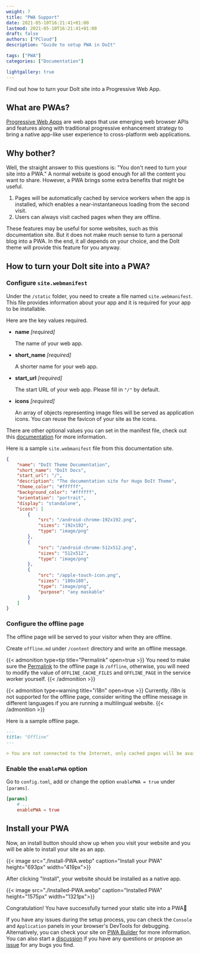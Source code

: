 ```yaml
---
weight: 7
title: "PWA Support"
date: 2021-05-10T16:21:41+01:00
lastmod: 2021-05-10T16:21:41+01:00
draft: false
authors: ["PCloud"]
description: "Guide to setup PWA in DoIt"

tags: ["PWA"]
categories: ["Documentation"]

lightgallery: true
---
```


Find out how to turn your DoIt site into a Progressive Web App.

<!--more-->

## What are PWAs?

[Progressive Web Apps](https://developer.mozilla.org/en-US/docs/Web/Progressive_web_apps) are web apps that use emerging web browser APIs and features along with traditional progressive enhancement strategy to bring a native app-like user experience to cross-platform web applications.

## Why bother?

Well, the straight answer to this questions is: "You don't need to turn your site into a PWA." A normal website is good enough for all the content you want to share. However, a PWA brings some extra benefits that might be useful.

1. Pages will be automatically cached by service workers when the app is installed, which enables a near-instantaneous loading from the second visit.
2. Users can always visit cached pages when they are offline.

These features may be useful for some websites, such as this documentation site. But it does not make much sense to turn a personal blog into a PWA. In the end, it all depends on your choice, and the DoIt theme will provide this feature for you anyway.

## How to turn your DoIt site into a PWA?

### Configure `site.webmanifest`

Under the `/static` folder, you need to create a file named `site.webmanifest`. This file provides information about your app and it is required for your app to be installable.

Here are the key values required.

* **name** *[required]*

    The name of your web app.

* **short_name** *[required]*

    A shorter name for your web app.

* **start_url** *[required]*

    The start URL of your web app. Please fill in `"/"` by default.

* **icons** *[required]*

    An array of objects representing image files will be served as application icons. You can reuse the favicon of your site as the icons.

There are other optional values you can set in the manifest file, check out this [documentation](https://developer.mozilla.org/en-US/docs/Web/Manifest) for more information.

Here is a sample `site.webmanifest` file from this documentation site.

```json
{
    "name": "DoIt Theme Documentation",
    "short_name": "DoIt Docs",
    "start_url": "/",
    "description": "The documentation site for Hugo DoIt Theme",
    "theme_color": "#ffffff",
    "background_color": "#ffffff",
    "orientation": "portrait",
    "display": "standalone",
    "icons": [
        {
            "src": "/android-chrome-192x192.png",
            "sizes": "192x192",
            "type": "image/png"
        },
        {
            "src": "/android-chrome-512x512.png",
            "sizes": "512x512",
            "type": "image/png"
        },
        {
            "src": "/apple-touch-icon.png",
            "sizes": "180x180",
            "type": "image/png",
            "purpose": "any maskable"
        }
    ]
}
```

### Configure the offline page

The offline page will be served to your visitor when they are offline.

Create `offline.md` under `/content` directory and write an offline message.

{{< admonition type=tip title="Permalink" open=true >}}
You need to make sure the [Permalink](https://gohugo.io/content-management/urls/#permalinks) to the offline page is `/offline`, otherwise, you will need to modify the value of `OFFLINE_CACHE_FILES` and `OFFLINE_PAGE` in the service worker yourself.
{{< /admonition >}}

{{< admonition type=warning title="i18n" open=true >}}
Currently, i18n is not supported for the offline page, consider writing the offline message in different languages if you are running a multilingual website.
{{< /admonition >}}

Here is a sample offline page.

```md
---
title: "Offline"
---

> You are not connected to the Internet, only cached pages will be available.
```

### Enable the `enablePWA` option

Go to `config.toml`, add or change the option `enablePWA = true` under `[params]`.

```toml
[params]
    # ...
    enablePWA = true
```

## Install your PWA

Now, an install button should show up when you visit your website and you will be able to install your site as an app.

{{< image src="./Install-PWA.webp" caption="Install your PWA" height="693px" width="419px">}}

After clicking "Install", your website should be installed as a native app.

{{< image src="./Installed-PWA.webp" caption="Installed PWA" height="1575px" width="1321px">}}

Congratulation! You have successfully turned your static site into a PWA🎉

If you have any issues during the setup process, you can check the `Console` and `Application` panels in your browser's DevTools for debugging. Alternatively, you can check your site on [PWA Builder](https://www.pwabuilder.com/) for more information. You can also start a [discussion](https://github.com/HEIGE-PCloud/DoIt/discussions) if you have any questions or propose an [issue](https://github.com/HEIGE-PCloud/DoIt/issues) for any bugs you find.
